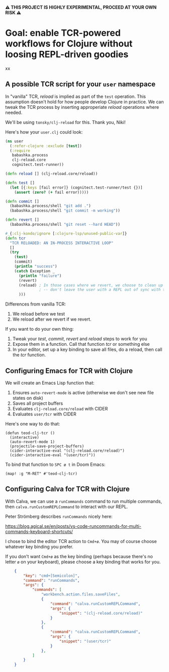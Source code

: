 **⚠️ THIS PROJECT IS HIGHLY EXPERIMENTAL, PROCEED AT YOUR OWN RISK ⚠️**

# Goal: enable TCR-powered workflows for Clojure without loosing REPL-driven goodies

xx

## A possible TCR script for your `user` namespace

In "vanilla" TCR, _reload_ is implied as part of the `test` operation.
This assumption doesn't hold for how people develop Clojure in practice.
We can tweak the TCR process by inserting approperiate _reload_ operations where needed.

We'll be using `tonsky/clj-reload` for this. Thank you, Niki!

Here's how your `user.clj` could look:

``` clojure
(ns user
  (:refer-clojure :exclude [test])
  (:require
   babashka.process
   clj-reload.core
   cognitect.test-runner))

(defn reload [] (clj-reload.core/reload))

(defn test []
  (let [{:keys [fail error]} (cognitect.test-runner/test {})]
    (assert (zero? (+ fail error)))))

(defn commit []
  (babashka.process/shell "git add .")
  (babashka.process/shell "git commit -m working"))

(defn revert []
  (babashka.process/shell "git reset --hard HEAD"))

#_{:clj-kondo/ignore [:clojure-lsp/unused-public-var]}
(defn tcr
  "TCR RELOADED: AN IN-PROCESS INTERACTIVE LOOP"
  []
  (try
    (test)
    (commit)
    (println "success")
    (catch Exception _
      (println "failure")
      (revert)
      (reload) ; In those cases where we revert, we choose to clean up our mess
               ; -- don't leave the user with a REPL out of sync with their files.
      )))
```

Differences from vanilla TCR:

1. We reload before we test
2. We reload after we revert if we revert.

If you want to do your own thing:

1. Tweak your _test_, _commit_, _revert_ and _reload_ steps to work for you
2. Expose them in a function. Call that function _tcr_ or something else
3. In your editor, set up a key binding to save all files, do a reload, then call the _tcr_ function.

## Configuring Emacs for TCR with Clojure

We will create an Emacs Lisp function that:

1. Ensures `auto-revert-mode` is active (otherwise we don't see new file states on disk)
2. Saves all project buffers
3. Evaluates `clj-reload.core/reload` with CIDER
4. Evaluates `user/tcr` with CIDER

Here's one way to do that:

``` emacs-lisp
(defun teod-clj-tcr ()
  (interactive)
  (auto-revert-mode 1)
  (projectile-save-project-buffers)
  (cider-interactive-eval "(clj-reload.core/reload)")
  (cider-interactive-eval "(user/tcr)"))
```

To bind that function to `SPC ø t` in Doom Emacs:

``` emacs-lisp
(map! :g "M-RET" #'teod-clj-tcr)
```

## Configuring Calva for TCR with Clojure

With Calva, we can use a `runCommands` command to run multiple commands, then `calva.runCustomREPLCommand` to interact with our REPL.

Peter Strömberg describes `runCommands` nicely here:

https://blog.agical.se/en/posts/vs-code-runcommands-for-multi-commands-keyboard-shortcuts/

I chose to bind the editor TCR action to `Cmd+ø`.
You may of course choose whatever key binding you prefer.

If you don't want `Cmd+ø` as the key binding (perhaps because there's no letter `ø` on your keyboard), please choose a key binding that works for you.

``` json
    {
        "key": "cmd+[Semicolon]",
        "command": "runCommands",
        "args": {
            "commands": [
                "workbench.action.files.saveFiles",
                {
                    "command": "calva.runCustomREPLCommand",
                    "args": {
                        "snippet": "(clj-reload.core/reload)"
                    }
                },
                {
                    "command": "calva.runCustomREPLCommand",
                    "args": {
                        "snippet": "(user/tcr)"
                    }
                },
            ]
        }
    }
```
